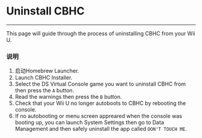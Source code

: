 # Uninstall CBHC
---
This page will guide through the process of uninstalling CBHC from your Wii U.

### 说明

1. 启动Homebrew Launcher.
1. Launch CBHC Installer.
1. Select the DS Virtual Console game you want to uninstall CBHC from then press the `A` button.
1. Read the warnings then press the `B` button.
1. Check that your Wii U no longer autoboots to CBHC by rebooting the console.
1. If no autobooting or menu screen appreared when the console was booting up, you can launch System Settings then go to Data Management and then safely uninstall the app called `DON'T TOUCH ME`.